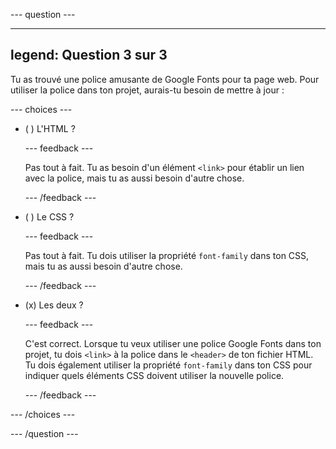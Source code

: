 \--- question ---

---

## legend: Question 3 sur 3

Tu as trouvé une police amusante de Google Fonts pour ta page web. Pour utiliser la police dans ton projet, aurais-tu besoin de mettre à jour :

\--- choices ---

- ( ) L'HTML ?

  \--- feedback ---

  Pas tout à fait. Tu as besoin d'un élément `<link>` pour établir un lien avec la police, mais tu as aussi besoin d'autre chose.

  \--- /feedback ---

- ( ) Le CSS ?

  \--- feedback ---

  Pas tout à fait. Tu dois utiliser la propriété `font-family` dans ton CSS, mais tu as aussi besoin d'autre chose.

  \--- /feedback ---

- (x) Les deux ?

  \--- feedback ---

  C'est correct. Lorsque tu veux utiliser une police Google Fonts dans ton projet, tu dois `<link>` à la police dans le `<header>` de ton fichier HTML. Tu dois également utiliser la propriété `font-family` dans ton CSS pour indiquer quels éléments CSS doivent utiliser la nouvelle police.

  \--- /feedback ---

\--- /choices ---

\--- /question ---
